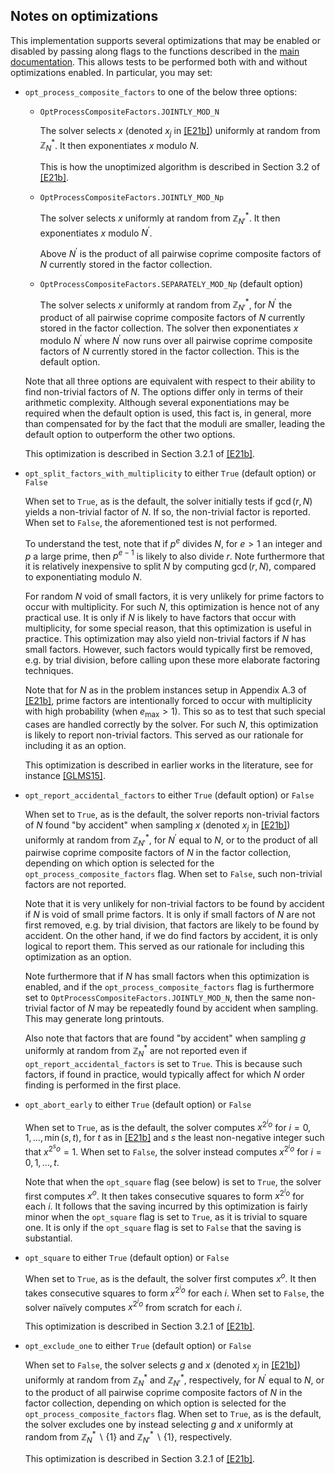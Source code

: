 ## Notes on optimizations
This implementation supports several optimizations that may be enabled or disabled by passing along flags to the functions described in the [main documentation](README.md). This allows tests to be performed both with and without optimizations enabled. In particular, you may set:

- <code>opt_process_composite_factors</code> to one of the below three options:

   - <code>OptProcessCompositeFactors.JOINTLY_MOD_N</code>

      The solver selects $x$ (denoted $x_j$ in [[E21b]](https://doi.org/10.1007/s11128-021-03069-1)) uniformly at random from $\mathbb Z_N^*$. It then exponentiates $x$ modulo $N$.

      This is how the unoptimized algorithm is described in Section 3.2 of [[E21b]](https://doi.org/10.1007/s11128-021-03069-1).

   - <code>OptProcessCompositeFactors.JOINTLY_MOD_Np</code>

      The solver selects $x$ uniformly at random from $\mathbb Z_{N'}^*$. It then exponentiates $x$ modulo $N^{\prime}$.

      Above $N^{\prime}$ is the product of all pairwise coprime composite factors of $N$ currently stored in the factor collection.

   - <code>OptProcessCompositeFactors.SEPARATELY_MOD_Np</code> (default option)

      The solver selects $x$ uniformly at random from $\mathbb Z_{N'}^*$, for $N^{\prime}$ the product of all pairwise coprime composite factors of $N$ currently stored in the factor collection.
      The solver then exponentiates $x$ modulo $N^{\prime}$ where $N^{\prime}$ now runs over all pairwise coprime composite factors of $N$ currently stored in the factor collection. This is the default option.

   Note that all three options are equivalent with respect to their ability to find non-trivial factors of $N$. The options differ only in terms of their arithmetic complexity. Although several exponentiations may be required when the default option is used, this fact is, in general, more than compensated for by the fact that the moduli are smaller, leading the default option to outperform the other two options.

   This optimization is described in Section 3.2.1 of [[E21b]](https://doi.org/10.1007/s11128-021-03069-1).

- <code>opt_split_factors_with_multiplicity</code> to either <code>True</code> (default option) or <code>False</code>

   When set to <code>True</code>, as is the default, the solver initially tests if $\gcd(r, N)$ yields a non-trivial factor of $N$. If so, the non-trivial factor is reported. When set to <code>False</code>, the aforementioned test is not performed.

   To understand the test, note that if $p^e$ divides $N$, for $e > 1$ an integer and $p$ a large prime, then $p^{e-1}$ is likely to also divide $r$. Note furthermore that it is relatively inexpensive to split $N$ by computing $\gcd(r, N)$, compared to exponentiating modulo $N$.

   For random $N$ void of small factors, it is very unlikely for prime factors to occur with multiplicity. For such $N$, this optimization is hence not of any practical use. It is only if $N$ is likely to have factors that occur with multiplicity, for some special reason, that this optimization is useful in practice. This optimization may also yield non-trivial factors if $N$ has small factors. However, such factors would typically first be removed, e.g. by trial division, before calling upon these more elaborate factoring techniques.

   Note that for $N$ as in the problem instances setup in Appendix A.3 of [[E21b]](https://doi.org/10.1007/s11128-021-03069-1), prime factors are intentionally forced to occur with multiplicity with high probability (when $e_{\max} > 1$). This so as to test that such special cases are handled correctly by the solver. For such $N$, this optimization is likely to report non-trivial factors. This served as our rationale for including it as an option.

   This optimization is described in earlier works in the literature, see for instance [[GLMS15]](https://arxiv.org/pdf/1511.04385.pdf).

- <code>opt_report_accidental_factors</code> to either <code>True</code> (default option) or <code>False</code>

   When set to <code>True</code>, as is the default, the solver reports non-trivial factors of $N$ found "by accident" when sampling $x$ (denoted $x_j$ in [[E21b]](https://doi.org/10.1007/s11128-021-03069-1)) uniformly at random from $\mathbb Z_{N'}^*$, for $N^\prime$ equal to $N$, or to the product of all pairwise coprime composite factors of $N$ in the factor collection, depending on which option is selected for the <code>opt_process_composite_factors</code> flag. When set to <code>False</code>, such non-trivial factors are not reported.

   Note that it is very unlikely for non-trivial factors to be found by accident if $N$ is void of small prime factors. It is only if small factors of $N$ are not first removed, e.g. by trial division, that factors are likely to be found by accident. On the other hand, if we do find factors by accident, it is only logical to report them. This served as our rationale for including this optimization as an option.

   Note furthermore that if $N$ has small factors when this optimization is enabled, and if the <code>opt_process_composite_factors</code> flag is furthermore set to <code>OptProcessCompositeFactors.JOINTLY_MOD_N</code>, then the same non-trivial factor of $N$ may be repeatedly found by accident when sampling. This may generate long printouts.

   Also note that factors that are found "by accident" when sampling $g$ uniformly at random from $\mathbb Z_{N}^*$ are not reported even if <code>opt_report_accidental_factors</code> is set to <code>True</code>. This is because such factors, if found in practice, would typically affect for which $N$ order finding is performed in the first place.

- <code>opt_abort_early</code> to either <code>True</code> (default option) or <code>False</code>

   When set to <code>True</code>, as is the default, the solver computes $x^{2^i o}$ for $i = 0, 1, \ldots, \min(s, t)$, for $t$ as in [[E21b]](https://doi.org/10.1007/s11128-021-03069-1) and $s$ the least non-negative integer such that $x^{2^s o} = 1$. When set to <code>False</code>, the solver instead computes $x^{2^i o}$ for $i = 0, 1, \ldots, t$.

   Note that when the <code>opt_square</code> flag (see below) is set to <code>True</code>, the solver first computes $x^{o}$. It then takes consecutive squares to form $x^{2^i o}$ for each $i$. It follows that the saving incurred by this optimization is fairly minor when the <code>opt_square</code> flag is set to <code>True</code>, as it is trivial to square one. It is only if the <code>opt_square</code> flag is set to <code>False</code> that the saving is substantial.

- <code>opt_square</code> to either <code>True</code> (default option) or <code>False</code>

   When set to <code>True</code>, as is the default, the solver first computes $x^o$. It then takes consecutive squares to form $x^{2^i o}$ for each $i$. When set to <code>False</code>, the solver naïvely computes $x^{2^i o}$ from scratch for each $i$.

   This optimization is described in Section 3.2.1 of [[E21b]](https://doi.org/10.1007/s11128-021-03069-1).

- <code>opt_exclude_one</code> to either <code>True</code> (default option) or <code>False</code>

   When set to <code>False</code>, the solver selects $g$ and $x$ (denoted $x_j$ in [[E21b]](https://doi.org/10.1007/s11128-021-03069-1)) uniformly at random from $`\mathbb Z_N^*`$ and $`\mathbb Z_{N'}^*`$, respectively, for $N^\prime$ equal to $N$, or to the product of all pairwise coprime composite factors of $N$ in the factor collection, depending on which option is selected for the <code>opt_process_composite_factors</code> flag.
   When set to <code>True</code>, as is the default, the solver excludes one by instead selecting $g$ and $x$ uniformly at random from $`\mathbb Z_{N}^* \backslash \{ 1 \}`$ and $`\mathbb Z_{N'}^* \backslash \{ 1 \}`$, respectively.

   This optimization is described in Section 3.2.1 of [[E21b]](https://doi.org/10.1007/s11128-021-03069-1).
